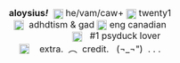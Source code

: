 <div style="text-align:center"><span style="font-size:12pt; text-align:center"><b>aloysius<i>!</i></b>&nbsp;&nbsp;<img alt="" height="20" src="https://i.postimg.cc/yYv2BbWz/y70.gif" style="height:auto; vertical-align:middle; width:18px" width="20" />&nbsp;he/vam/caw+&nbsp;<img alt="" height="20" src="https://i.imgur.com/3c7H3Rx.gif" style="height:auto; vertical-align:middle; width:18px" width="20" />&nbsp;twenty1<br />
<img alt="" height="20" src="https://64.media.tumblr.com/1b2199dd34868ee5cd3e64f92fd366b6/tumblr_inline_pailhvjxRx1rhwzwl_75sq.gif" style="height:auto; vertical-align:middle; width:18px" width="20" />&nbsp; adhdtism &amp; gad&nbsp;<img alt="" height="20" src="https://i.imgur.com/BgUJYSU.gif" style="height:auto; vertical-align:middle; width:18px" width="20" />&nbsp;eng canadian<br />
<img alt="" height="20" src="https://i.postimg.cc/6q5tgvQP/transgender-5-stripes-20-px.png" style="height:16px; margin-top:-3px; vertical-align:middle; width:24px" width="20" />&nbsp;<img alt="" height="20" src="https://i.postimg.cc/kXw1GRb5/omnisexual-5-stripes-20.png" style="height:16px; margin-top:-3px; vertical-align:middle; width:24px" width="20" />&nbsp;<img alt="" height="20" src="https://i.postimg.cc/RVhvTKy6/asexual-4-stripes-20-px.png" style="height:16px; margin-top:-3px; vertical-align:middle; width:24px" width="20" />&nbsp; &nbsp;<img alt="" height="20" src="https://i.imgur.com/869fRPU.gif" style="height:auto; vertical-align:middle; width:18px" width="20" />&nbsp;&nbsp; #1 psyduck lover<br />
<img alt="" height="20" src="https://i.ibb.co/Xyffnfm/IMG-5577.gif" style="height:18px; margin-top:-3px; vertical-align:middle; width:auto" width="37" />&nbsp; &nbsp; extra.&nbsp;</span><span style="font-size:16px; text-align:center">&nbsp;</span><span style="font-size:12pt">︵</span><span style="font-size:12pt; text-align:center">&nbsp;&nbsp;<a href="https://www.quotev.com/kleenexbox" style="text-decoration:none">credit</a>.&nbsp; &nbsp;(&not;_&not;&quot;) &nbsp;. . .</span></div>
